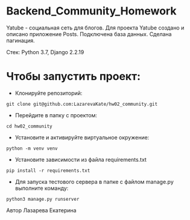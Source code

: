 # Backend_Community_Homework

Yatube - социальная сеть для блогов.
Для проекта Yatube создано и описано приложение Posts. Подключена база данных. Сделана пагинация.  

Стек: Python 3.7, Django 2.2.19

# Чтобы запустить проект: 
- Клонируйте репозиторий:
```
git clone git@github.com:LazarevaKate/hw02_community.git
``` 
- Перейдите в папку с проектом:
```
cd hw02_community
``` 
- Установите и активируйте виртуальное окружение:
```
python -m venv venv
```
- Установите зависимости из файла requirements.txt
```
pip install -r requirements.txt
``` 
- Для запуска тестового сервера в папке с файлом manage.py выполните команду:
```
python3 manage.py runserver
``` 

Автор Лазарева Екатерина

